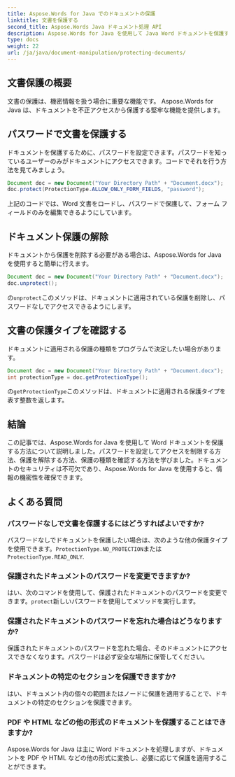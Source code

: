 ```yaml
---
title: Aspose.Words for Java でのドキュメントの保護
linktitle: 文書を保護する
second_title: Aspose.Words Java ドキュメント処理 API
description: Aspose.Words for Java を使用して Java Word ドキュメントを保護する方法を学びます。パスワードなどでデータを保護します。
type: docs
weight: 22
url: /ja/java/document-manipulation/protecting-documents/
---
```


## 文書保護の概要

文書の保護は、機密情報を扱う場合に重要な機能です。 Aspose.Words for Java は、ドキュメントを不正アクセスから保護する堅牢な機能を提供します。

## パスワードで文書を保護する

ドキュメントを保護するために、パスワードを設定できます。パスワードを知っているユーザーのみがドキュメントにアクセスできます。コードでそれを行う方法を見てみましょう。

```java
Document doc = new Document("Your Directory Path" + "Document.docx");
doc.protect(ProtectionType.ALLOW_ONLY_FORM_FIELDS, "password");
```

上記のコードでは、Word 文書をロードし、パスワードで保護して、フォーム フィールドのみを編集できるようにしています。

## ドキュメント保護の解除

ドキュメントから保護を削除する必要がある場合は、Aspose.Words for Java を使用すると簡単に行えます。

```java
Document doc = new Document("Your Directory Path" + "Document.docx");
doc.unprotect();
```

の`unprotect`このメソッドは、ドキュメントに適用されている保護を削除し、パスワードなしでアクセスできるようにします。

## 文書の保護タイプを確認する

ドキュメントに適用される保護の種類をプログラムで決定したい場合があります。

```java
Document doc = new Document("Your Directory Path" + "Document.docx");
int protectionType = doc.getProtectionType();
```

の`getProtectionType`このメソッドは、ドキュメントに適用される保護タイプを表す整数を返します。


## 結論

この記事では、Aspose.Words for Java を使用して Word ドキュメントを保護する方法について説明しました。パスワードを設定してアクセスを制限する方法、保護を解除する方法、保護の種類を確認する方法を学びました。ドキュメントのセキュリティは不可欠であり、Aspose.Words for Java を使用すると、情報の機密性を確保できます。

## よくある質問

### パスワードなしで文書を保護するにはどうすればよいですか?

パスワードなしでドキュメントを保護したい場合は、次のような他の保護タイプを使用できます。`ProtectionType.NO_PROTECTION`または`ProtectionType.READ_ONLY`.

### 保護されたドキュメントのパスワードを変更できますか?

はい、次のコマンドを使用して、保護されたドキュメントのパスワードを変更できます。`protect`新しいパスワードを使用してメソッドを実行します。

### 保護されたドキュメントのパスワードを忘れた場合はどうなりますか?

保護されたドキュメントのパスワードを忘れた場合、そのドキュメントにアクセスできなくなります。パスワードは必ず安全な場所に保管してください。

### ドキュメントの特定のセクションを保護できますか?

はい、ドキュメント内の個々の範囲またはノードに保護を適用することで、ドキュメントの特定のセクションを保護できます。

### PDF や HTML などの他の形式のドキュメントを保護することはできますか?

Aspose.Words for Java は主に Word ドキュメントを処理しますが、ドキュメントを PDF や HTML などの他の形式に変換し、必要に応じて保護を適用することができます。